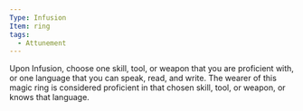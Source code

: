 ```yaml
---
Type: Infusion
Item: ring
tags:
  - Attunement
---
```

Upon Infusion, choose one skill, tool, or weapon that you are proficient with, or one language that you can speak, read, and write. The wearer of this magic ring is considered proficient in that chosen skill, tool, or weapon, or knows that language.